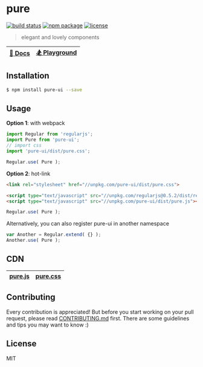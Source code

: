 # pure

[![build status][build-status-image]][build-status-url]
[![npm package][npm-package-image]][npm-package-url]
[![license][license-image]][license-url]

> elegant and lovely components

| [:book: Docs](https://pure.js.org) | [:snowboarder: Playground](https://jsfiddle.net/fengzilong/bc7rnqn5/) |
| :---: | :---: |

## Installation

```bash
$ npm install pure-ui --save
```

## Usage

**Option 1**: with webpack

```js
import Regular from 'regularjs';
import Pure from 'pure-ui';
// import css
import 'pure-ui/dist/pure.css';

Regular.use( Pure );
```

**Option 2**: hot-link

```html
<link rel="stylesheet" href="//unpkg.com/pure-ui/dist/pure.css">
```

```html
<script type="text/javascript" src="//unpkg.com/regularjs@0.5.2/dist/regular.js"></script>
<script type="text/javascript" src="//unpkg.com/pure-ui/dist/pure.js"></script>
```

```js
Regular.use( Pure );
```

Alternatively, you can also register pure-ui in another namespace

```js
var Another = Regular.extend( {} );
Another.use( Pure );
```

## CDN

| [pure.js](https://unpkg.com/pure-ui/dist/pure.js) | [pure.css](https://unpkg.com/pure-ui/dist/pure.css) |
| :---: | :---: |

## Contributing

Every contribution is appreciated! But before you start working on your pull request, please read [CONTRIBUTING.md](CONTRIBUTING.md) first. There are some guidelines and tips you may want to know :)

## License

MIT

[build-status-image]: https://img.shields.io/circleci/project/fengzilong/pure/master.svg?style=flat-square
[build-status-url]: https://circleci.com/gh/fengzilong/pure

[npm-package-image]: https://img.shields.io/npm/v/pure-ui.svg?style=flat-square
[npm-package-url]: https://www.npmjs.org/package/pure-ui

[license-image]: https://img.shields.io/badge/license-MIT-000000.svg?style=flat-square
[license-url]: LICENSE

